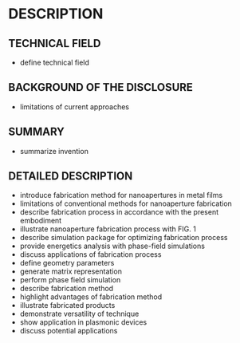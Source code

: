# DESCRIPTION

## TECHNICAL FIELD

- define technical field

## BACKGROUND OF THE DISCLOSURE

- limitations of current approaches

## SUMMARY

- summarize invention

## DETAILED DESCRIPTION

- introduce fabrication method for nanoapertures in metal films
- limitations of conventional methods for nanoaperture fabrication
- describe fabrication process in accordance with the present embodiment
- illustrate nanoaperture fabrication process with FIG. 1
- describe simulation package for optimizing fabrication process
- provide energetics analysis with phase-field simulations
- discuss applications of fabrication process
- define geometry parameters
- generate matrix representation
- perform phase field simulation
- describe fabrication method
- highlight advantages of fabrication method
- illustrate fabricated products
- demonstrate versatility of technique
- show application in plasmonic devices
- discuss potential applications

